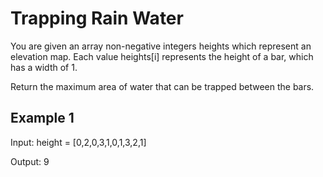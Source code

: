 # Trapping Rain Water

You are given an array non-negative integers heights which represent an
elevation map. Each value heights[i] represents the height of a bar, which has
a width of 1.

Return the maximum area of water that can be trapped between the bars.

## Example 1

Input: height = [0,2,0,3,1,0,1,3,2,1]

Output: 9

